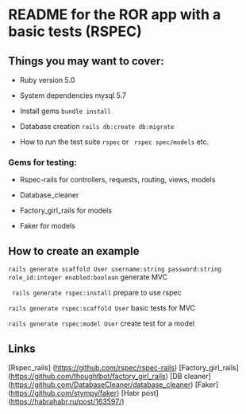 # README for the ROR app with a basic tests (RSPEC)

## Things you may want to cover:

* Ruby version 5.0

* System dependencies mysql 5.7

* Install gems `bundle install`

* Database creation `rails db:create db:migrate`

* How to run the test suite `rspec` or ` rspec spec/models` etc.

### Gems for testing:

* Rspec-rails for controllers, requests, routing,  views, models

* Database_cleaner

* Factory_girl_rails for models

* Faker for models

## How to create an example

`rails generate scaffold User username:string password:string role_id:integer enabled:boolean`
generate MVC

` rails generate rspec:install`
prepare to use rspec

`rails generate rspec:scaffold User`
basic tests for MVC

`rails generate rspec:model User`
create test for a model

## Links

[Rspec_rails] (https://github.com/rspec/rspec-rails)
[Factory_girl_rails] (https://github.com/thoughtbot/factory_girl_rails)
[DB cleaner] (https://github.com/DatabaseCleaner/database_cleaner)
[Faker] (https://github.com/stympy/faker)
[Habr post] (https://habrahabr.ru/post/163597/)

